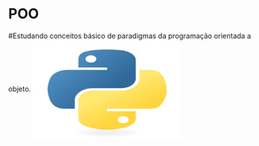 # POO

#Estudando conceitos básico de paradigmas da programação orientada a objeto.
<img align="center" alt="Rodri-Python" height="200" width="300" src="https://raw.githubusercontent.com/devicons/devicon/master/icons/python/python-original.svg">

